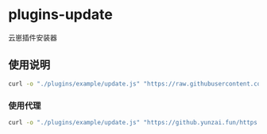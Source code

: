 # plugins-update
云崽插件安装器
## 使用说明
```bash
curl -o "./plugins/example/update.js" "https://raw.githubusercontent.com/QQ53199575/plugins-update/refs/heads/main/update.js"
```
### 使用代理
```bash
curl -o "./plugins/example/update.js" "https://github.yunzai.fun/https://raw.githubusercontent.com/QQ53199575/plugins-update/refs/heads/main/update.js"
```
